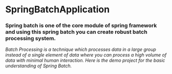 # SpringBatchApplication

### Spring batch is one of the core module of spring framework and using this spring batch you can create robust batch processing system.

_Batch Processing is a technique which processes data in a large group instead of a single element of data where you can process a high volume of data with minimal human interaction.
Here is the demo project for the basic understanding of Spring Batch._
